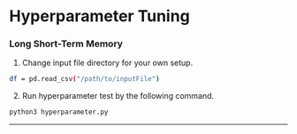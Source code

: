 Hyperparameter Tuning 
==================================

### Long Short-Term Memory 

1. Change input file directory for your own setup.
```bash
df = pd.read_csv("/path/to/inputFile")
```
2. Run hyperparameter test by the following command. 
```bash
python3 hyperparameter.py 
```
---
